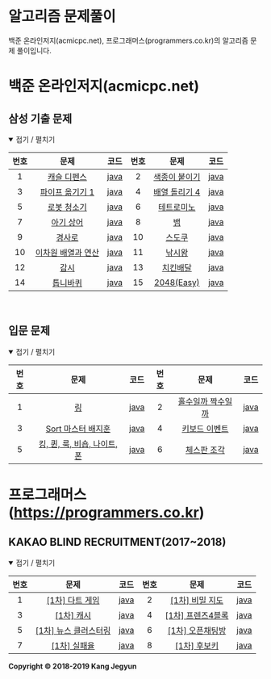 알고리즘 문제풀이
=================

백준 온라인저지(acmicpc.net), 프로그래머스(programmers.co.kr)의 알고리즘 문제 풀이입니다.

백준 온라인저지(acmicpc.net)
============================

삼성 기출 문제
------

<details open> <summary> 접기 / 펼치기 </summary>

| 번호 | 문제                                                                         | 코드                         | 번호 | 문제                                                             | 코드                         |
|:----:|:----------------------------------------------------------------------------:|:----------------------------:|:----:|:----------------------------------------------------------------:|:----------------------------:|
|  1   |         [캐슬 디펜스](https://www.acmicpc.net/problem/17135)          | [java](Baekjoon/17135.java)  |  2   |          [색종이 붙이기](https://www.acmicpc.net/problem/17136)          | [java](Baekjoon/17136.java)  |
|  3   |         [파이프 옮기기 1](https://www.acmicpc.net/problem/17070)          | [java](Baekjoon/17070.java)  |  4   |          [배열 돌리기 4](https://www.acmicpc.net/problem/17406)          | [java](Baekjoon/17406.java)  |
|  5   |         [로봇 청소기](https://www.acmicpc.net/problem/14503)          | [java](Baekjoon/14503.java)  |  6   |          [테트로미노](https://www.acmicpc.net/problem/14500)          | [java](Baekjoon/14500.java)  |
|  7   |         [아기 상어](https://www.acmicpc.net/problem/16236)          | [java](Baekjoon/16236.java)  |  8   |          [뱀](https://www.acmicpc.net/problem/3190)          | [java](Baekjoon/3190.java)  |
|  9   |         [경사로](https://www.acmicpc.net/problem/14890)          | [java](Baekjoon/14890.java)  |  10   |          [스도쿠](https://www.acmicpc.net/problem/2580)          | [java](Baekjoon/2580.java)  |
|  10   |         [이차원 배열과 연산](https://www.acmicpc.net/problem/17140)          | [java](Baekjoon/17140.java)  |  11   |          [낚시왕](https://www.acmicpc.net/problem/17143)          | [java](Baekjoon/17143.java)  |
|  12   |         [감시](https://www.acmicpc.net/problem/15683)          | [java](Baekjoon/15683.java)  |  13   |          [치킨배달](https://www.acmicpc.net/problem/15686)          | [java](Baekjoon/15686.java)  |
|  14  |         [톱니바퀴](https://www.acmicpc.net/problem/14891)      | [java](Baekjoon/14891.java)  |  15  |    [2048(Easy)](https://www.acmicpc.net/problem/12100)      | [java](Baekjoon/12100.java) |

</details>
<br>

입문 문제
------

<details open> <summary> 접기 / 펼치기 </summary>

| 번호 | 문제                                                                         | 코드                         | 번호 | 문제                                                             | 코드                         |
|:----:|:----------------------------------------------------------------------------:|:----------------------------:|:----:|:----------------------------------------------------------------:|:----------------------------:|
|  1   |         [링](https://www.acmicpc.net/problem/3036)          | [java](Baekjoon/3036.java)  |  2   |          [홀수일까 짝수일까](https://www.acmicpc.net/problem/5988)          | [java](Baekjoon/5988.java)  |
|  3   |         [Sort 마스터 배지훈](https://www.acmicpc.net/problem/17263)          | [java](Baekjoon/17263.java)  |  4   |          [키보드 이벤트](https://www.acmicpc.net/problem/17254)          | [java](Baekjoon/17254.java)  |
|  5   |         [킹, 퀸, 룩, 비숍, 나이트, 폰](https://www.acmicpc.net/problem/3003)          | [java](Baekjoon/3003.java)  |  6   |          [체스판 조각](https://www.acmicpc.net/problem/3004)          | [java](Baekjoon/3004.java)  |
</details>


프로그래머스 (https://programmers.co.kr)
============================

KAKAO BLIND RECRUITMENT(2017~2018)
------

<details open> <summary> 접기 / 펼치기 </summary>

| 번호 | 문제                                                                         | 코드                         | 번호 | 문제                                                             | 코드                         |
|:----:|:----------------------------------------------------------------------------:|:----------------------------:|:----:|:----------------------------------------------------------------:|:----------------------------:|
|  1   |         [[1차] 다트 게임](https://programmers.co.kr/learn/courses/30/lessons/17682)          | [java](Programmers/17682.java)  |  2   |          [[1차] 비밀 지도](https://programmers.co.kr/learn/courses/30/lessons/17681)          | [java](Programmers/17681.java)  |
|  3   |         [[1차] 캐시](https://programmers.co.kr/learn/courses/30/lessons/17680)          | [java](Programmers/17680.java)  |  4   |          [[1차] 프렌즈4블록](https://programmers.co.kr/learn/courses/30/lessons/17679)          | [java](Programmers/17679.java)  |
|  5   |         [[1차] 뉴스 클러스터링](https://programmers.co.kr/learn/courses/30/lessons/17677)          | [java](Programmers/17677.java)  |  6   |          [[1차] 오픈채팅방](https://programmers.co.kr/learn/courses/30/lessons/42888)          | [java](Programmers/42888.java)   |
|  7   |         [[1차] 실패율](https://programmers.co.kr/learn/courses/30/lessons/42889)          | [java](Programmers/42889.java)  |  8   |[[1차] 후보키](https://programmers.co.kr/learn/courses/30/lessons/42890)          | [java](Programmers/42890.java)|

</details>







**Copyright &copy; 2018-2019 Kang Jegyun**

